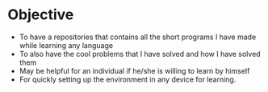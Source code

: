 # Objective 
* To have a repositories that contains all the short programs I have made while learning any language
* To also have the cool problems that I have solved and how I have solved them
* May be helpful for an individual if he/she is willing to learn by himself
* For quickly setting up the environment in any device for learning.
